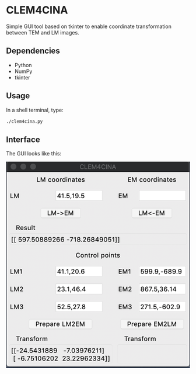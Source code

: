 # CLEM4CINA
Simple GUI tool based on tkinter to enable coordinate transformation between TEM and LM images.

## Dependencies

* Python
* NumPy
* tkinter

## Usage
In a shell terminal, type:

```bash
./clem4cina.py
```

## Interface

The GUI looks like this:

![CLEM4CINA GUI](clem4cina_gui.png "CLEM4CINA GUI")
